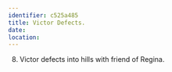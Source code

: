 ```yaml
---
identifier: c525a485
title: Victor Defects.
date:  
location: 
---
```


8.  Victor defects into hills with friend of Regina.

